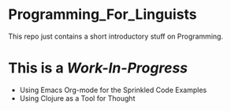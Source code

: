# Programming_For_Linguists
This repo just contains a short introductory stuff on Programming.

# This is a *Work-In-Progress* 

- Using Emacs Org-mode for the Sprinkled Code Examples
- Using Clojure as a Tool for Thought
